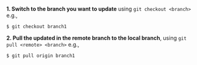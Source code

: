 **1. Switch to the branch you want to update** using `git checkout <branch>` e.g.,

```{.no-line-numbers}
$ git checkout branch1
```

**2. Pull the updated in the remote branch to the local branch**, using `git pull <remote> <branch>` e.g.,

```{.no-line-numbers}
$ git pull origin branch1
```
